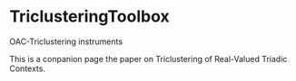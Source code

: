 # TriclusteringToolbox
OAC-Triclustering instruments

This is a conpanion page the paper on Triclustering of Real-Valued Triadic Contexts.
